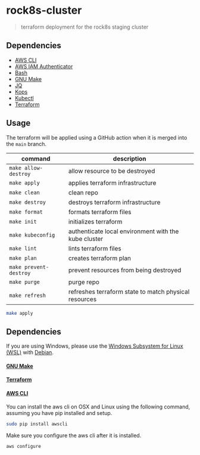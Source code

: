 # rock8s-cluster

> terraform deployment for the rock8s staging cluster

## Dependencies

- [AWS CLI](https://aws.amazon.com/cli)
- [AWS IAM Authenticator](https://docs.aws.amazon.com/eks/latest/userguide/install-aws-iam-authenticator.html)
- [Bash](https://www.gnu.org/software/bash)
- [GNU Make](https://www.gnu.org/software/make)
- [JQ](https://jqlang.github.io/jq)
- [Kops](https://kops.sigs.k8s.io/getting_started/install)
- [Kubectl](https://kubernetes.io/docs/tasks/tools)
- [Terraform](https://www.terraform.io)

## Usage

The terraform will be applied using a GitHub action when it is
merged into the `main` branch.

| command                | description                                           |
| ---------------------- | ----------------------------------------------------- |
| `make allow-destroy`   | allow resource to be destroyed                        |
| `make apply`           | applies terraform infrastructure                      |
| `make clean`           | clean repo                                            |
| `make destroy`         | destroys terraform infrastructure                     |
| `make format`          | formats terraform files                               |
| `make init`            | initializes terraform                                 |
| `make kubeconfig`      | authenticate local environment with the kube cluster  |
| `make lint`            | lints terraform files                                 |
| `make plan`            | creates terraform plan                                |
| `make prevent-destroy` | prevent resources from being destroyed                |
| `make purge`           | purge repo                                            |
| `make refresh`         | refreshes terraform state to match physical resources |

```sh
make apply
```

## Dependencies

If you are using Windows, please use the
[Windows Subsystem for Linux (WSL)](https://docs.microsoft.com/en-us/windows/wsl/install)
with [Debian](https://www.microsoft.com/en-in/p/debian/9msvkqc78pk6).

#### [GNU Make](https://www.gnu.org/software/make)

#### [Terraform](https://www.terraform.io/downloads)

#### [AWS CLI](https://aws.amazon.com/cli)

You can install the aws cli on OSX and Linux using the
following command, assuming you have pip installed and setup.

```sh
sudo pip install awscli
```

Make sure you configure the aws cli after it is installed.

```sh
aws configure
```
